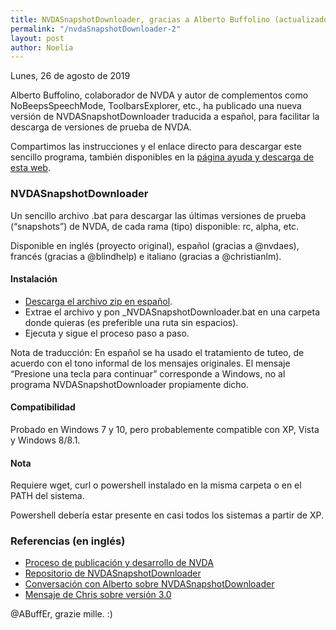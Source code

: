 ```yaml
---
title: NVDASnapshotDownloader, gracias a Alberto Buffolino (actualizado a 21 de enero de 2020)
permalink: "/nvdaSnapshotDownloader-2"
layout: post
author: Noelia
---
```


<footer>Lunes, 26 de agosto de 2019</footer>

Alberto Buffolino, colaborador de NVDA y autor de complementos como NoBeepsSpeechMode, ToolbarsExplorer, etc., ha publicado una nueva versión de NVDASnapshotDownloader traducida a español, para facilitar la descarga de versiones de prueba de NVDA.

Compartimos las instrucciones y el enlace directo para descargar este sencillo programa, también disponibles en la [página ayuda y descarga de esta web](https://nvdaes.github.io/ayuda).

### NVDASnapshotDownloader

Un sencillo archivo .bat para descargar las últimas versiones de prueba (“snapshots”) de NVDA, de cada rama (tipo) disponible: rc, alpha, etc.

Disponible en inglés (proyecto original), español (gracias a @nvdaes), francés (gracias a @blindhelp) e italiano (gracias a @christianlm).

#### Instalación

- [Descarga el archivo zip en español](https://github.com/ABuffEr/NVDASnapshotDownloader/files/4091197/NVDASnapshotDownloader-3.0-es.zip).
- Extrae el archivo y pon _NVDASnapshotDownloader.bat en una carpeta donde quieras (es preferible una ruta sin espacios).
- Ejecuta y sigue el proceso paso a paso.

Nota de traducción: En español se ha usado el tratamiento de tuteo, de acuerdo con el tono informal de los mensajes originales. El mensaje “Presione una tecla para continuar” corresponde a Windows, no al programa NVDASnapshotDownloader propiamente dicho.

#### Compatibilidad

Probado en Windows 7 y 10, pero probablemente compatible con XP, Vista y Windows 8/8.1.

#### Nota

Requiere wget, curl o powershell instalado en la misma carpeta o en el PATH del sistema.

Powershell debería estar presente en casi todos los sistemas a partir de XP.

### Referencias (en inglés)

- [Proceso de publicación y desarrollo de NVDA](https://github.com/nvaccess/nvda/wiki/ReleaseProcess)
- [Repositorio de NVDASnapshotDownloader](https://github.com/ABuffEr/NVDASnapshotDownloader)
- [Conversación con Alberto sobre NVDASnapshotDownloader](https://github.com/ABuffEr/NVDASnapshotDownloader/pull/1)
- [Mensaje de Chris sobre versión 3.0](https://nvdaes.groups.io/g/lista/message/1198)


@ABuffEr, <span lang="it">grazie mille</span>. :)

